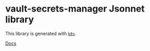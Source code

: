 # vault-secrets-manager Jsonnet library

This library is generated with [`k8s`](https://github.com/jsonnet-libs/k8s).

[Docs](https://jsonnet-libs.github.io/vault-secrets-manager-libsonnet)
